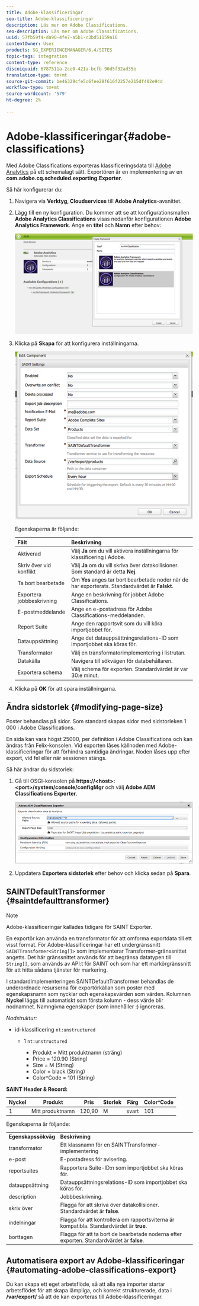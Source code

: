 ```yaml
---
title: Adobe-klassificeringar
seo-title: Adobe-klassificeringar
description: Läs mer om Adobe Classifications.
seo-description: Läs mer om Adobe Classifications.
uuid: 57fb59f4-da90-4fe7-a5b1-c3bd51159a16
contentOwner: User
products: SG_EXPERIENCEMANAGER/6.4/SITES
topic-tags: integration
content-type: reference
discoiquuid: 6787511a-2ce0-421a-bcfb-90d5f32ad35e
translation-type: tm+mt
source-git-commit: be46329cfe5c6fee28f616f2257e215df402e94d
workflow-type: tm+mt
source-wordcount: '579'
ht-degree: 2%

---
```



# Adobe-klassificeringar{#adobe-classifications}

Med Adobe Classifications exporteras klassificeringsdata till [Adobe Analytics](/help/sites-administering/adobeanalytics.md) på ett schemalagt sätt. Exportören är en implementering av en **com.adobe.cq.scheduled.exporting.Exporter**.

Så här konfigurerar du:

1. Navigera via **Verktyg, Cloudservices** till **Adobe Analytics**-avsnittet.
1. Lägg till en ny konfiguration. Du kommer att se att konfigurationsmallen **Adobe Analytics Classifications** visas nedanför konfigurationen **Adobe Analytics Framework**. Ange en **titel** och **Namn** efter behov:

   ![aa-25](assets/aa-25.png)

1. Klicka på **Skapa** för att konfigurera inställningarna.

   ![chlimage_1](assets/chlimage_1.png)

   Egenskaperna är följande:

   | **Fält** | **Beskrivning** |
   |---|---|
   | Aktiverad | Välj **Ja** om du vill aktivera inställningarna för klassificering i Adobe. |
   | Skriv över vid konflikt | Välj **Ja** om du vill skriva över datakollisioner. Som standard är detta **Nej**. |
   | Ta bort bearbetade | Om **Yes** anges tar bort bearbetade noder när de har exporterats. Standardvärdet är **Falskt**. |
   | Exportera jobbbeskrivning | Ange en beskrivning för jobbet Adobe Classifications. |
   | E-postmeddelande | Ange en e-postadress för Adobe Classifications-meddelanden. |
   | Report Suite | Ange den rapportsvit som du vill köra importjobbet för. |
   | Datauppsättning | Ange det datauppsättningsrelations-ID som importjobbet ska köras för. |
   | Transformator | Välj en transformatorimplementering i listrutan. |
   | Datakälla | Navigera till sökvägen för databehållaren. |
   | Exportera schema | Välj schema för exporten. Standardvärdet är var 30:e minut. |

1. Klicka på **OK** för att spara inställningarna.

## Ändra sidstorlek {#modifying-page-size}

Poster behandlas på sidor. Som standard skapas sidor med sidstorleken 1 000 i Adobe Classifications.

En sida kan vara högst 25000, per definition i Adobe Classifications och kan ändras från Felix-konsolen. Vid exporten låses källnoden med Adobe-klassificeringar för att förhindra samtidiga ändringar. Noden låses upp efter export, vid fel eller när sessionen stängs.

Så här ändrar du sidstorlek:

1. Gå till OSGI-konsolen på **https://&lt;host>:&lt;port>/system/console/configMgr** och välj **Adobe AEM Classifications Exporter**.

   ![aa-26](assets/aa-26.png)

1. Uppdatera **Exportera sidstorlek** efter behov och klicka sedan på **Spara**.

## SAINTDefaultTransformer {#saintdefaulttransformer}

>[!NOTE]
>
>Adobe-klassificeringar kallades tidigare för SAINT Exporter.

En exportör kan använda en transformator för att omforma exportdata till ett visst format. För Adobe-klassificeringar har ett undergränssnitt `SAINTTransformer<String[]>` som implementerar Transformer-gränssnittet angetts. Det här gränssnittet används för att begränsa datatypen till `String[]`, som används av API:t för SAINT och som har ett markörgränssnitt för att hitta sådana tjänster för markering.

I standardimplementeringen SAINTDefaultTransformer behandlas de underordnade resurserna för exportörkällan som poster med egenskapsnamn som nycklar och egenskapsvärden som värden. Kolumnen **Nyckel** läggs till automatiskt som första kolumn - dess värde blir nodnamnet. Namngivna egenskaper (som innehåller :) ignoreras.

*Nodstruktur:*

* id-klassificering `nt:unstructured`

   * 1 `nt:unstructured`

      * Produkt = Mitt produktnamn (sträng)
      * Price = 120.90 (String)
      * Size = M (String)
      * Color = black (String)
      * Color^Code = 101 (String)

**SAINT Header &amp; Record:**

| **Nyckel** | **Produkt** | **Pris** | **Storlek** | **Färg** | **Color^Code** |
|---|---|---|---|---|---|
| 1 | Mitt produktnamn | 120,90 | M | svart | 101 |

Egenskaperna är följande:

<table> 
 <tbody> 
  <tr> 
   <td><strong>Egenskapssökväg</strong></td> 
   <td><strong>Beskrivning</strong></td> 
  </tr> 
  <tr> 
   <td>transformator</td> 
   <td>Ett klassnamn för en SAINTTransformer-implementering</td> 
  </tr> 
  <tr> 
   <td>e-post</td> 
   <td>E-postadress för avisering.</td> 
  </tr> 
  <tr> 
   <td>reportsuites</td> 
   <td>Rapportera Suite-ID:n som importjobbet ska köras för. </td> 
  </tr> 
  <tr> 
   <td>datauppsättning</td> 
   <td>Datauppsättningsrelations-ID som importjobbet ska köras för. </td> 
  </tr> 
  <tr> 
   <td>description</td> 
   <td>Jobbbeskrivning. <br /> </td> 
  </tr> 
  <tr> 
   <td>skriv över</td> 
   <td>Flagga för att skriva över datakollisioner. Standardvärdet är <strong>false</strong>.</td> 
  </tr> 
  <tr> 
   <td>indelningar</td> 
   <td>Flagga för att kontrollera om rapportsviterna är kompatibla. Standardvärdet är <strong>true</strong>.</td> 
  </tr> 
  <tr> 
   <td>borttagen</td> 
   <td>Flagga för att ta bort de bearbetade noderna efter exporten. Standardvärdet är <strong>false</strong>.</td> 
  </tr> 
 </tbody> 
</table>

## Automatisera export av Adobe-klassificeringar {#automating-adobe-classifications-export}

Du kan skapa ett eget arbetsflöde, så att alla nya importer startar arbetsflödet för att skapa lämpliga, och korrekt strukturerade, data i **/var/export/** så att de kan exporteras till Adobe-klassificeringar.
